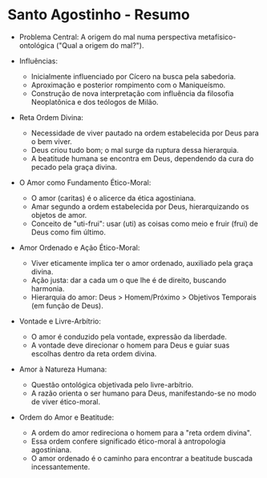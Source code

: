 # Santo Agostinho - Resumo

- Problema Central: A origem do mal numa perspectiva metafísico-ontológica ("Qual a origem do mal?").

- Influências:
    
    - Inicialmente influenciado por Cícero na busca pela sabedoria.
    - Aproximação e posterior rompimento com o Maniqueísmo.
    - Construção de nova interpretação com influência da filosofia Neoplatônica e dos teólogos de Milão.

- Reta Ordem Divina:
  
  - Necessidade de viver pautado na ordem estabelecida por Deus para o bem viver.
  - Deus criou tudo bom; o mal surge da ruptura dessa hierarquia.
  - A beatitude humana se encontra em Deus, dependendo da cura do pecado pela graça divina.

- O Amor como Fundamento Ético-Moral:
  
    - O amor (caritas) é o alicerce da ética agostiniana.
    - Amar segundo a ordem estabelecida por Deus, hierarquizando os objetos de amor.
    - Conceito de "uti-frui": usar (uti) as coisas como meio e fruir (frui) de Deus como fim último.

- Amor Ordenado e Ação Ético-Moral:
  
    - Viver eticamente implica ter o amor ordenado, auxiliado pela graça divina.
    - Ação justa: dar a cada um o que lhe é de direito, buscando harmonia.
    - Hierarquia do amor: Deus > Homem/Próximo > Objetivos Temporais (em função de Deus).

- Vontade e Livre-Arbítrio:

    - O amor é conduzido pela vontade, expressão da liberdade.
    - A vontade deve direcionar o homem para Deus e guiar suas escolhas dentro da reta ordem divina.

- Amor à Natureza Humana:

    - Questão ontológica objetivada pelo livre-arbítrio.
    - A razão orienta o ser humano para Deus, manifestando-se no modo de viver ético-moral.

- Ordem do Amor e Beatitude:
  
    - A ordem do amor redireciona o homem para a "reta ordem divina".
    - Essa ordem confere significado ético-moral à antropologia agostiniana.
    - O amor ordenado é o caminho para encontrar a beatitude buscada incessantemente.